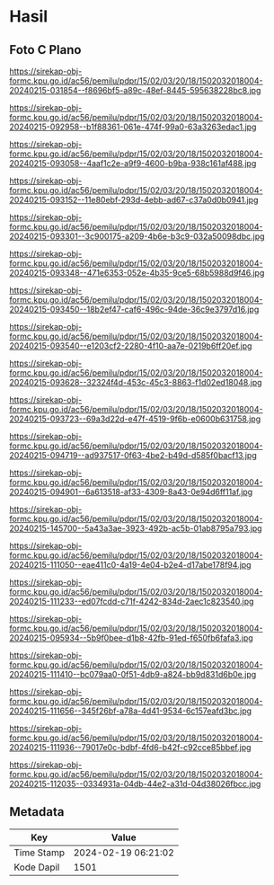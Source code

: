 # Hasil

## Foto C Plano

https://sirekap-obj-formc.kpu.go.id/ac56/pemilu/pdpr/15/02/03/20/18/1502032018004-20240215-031854--f8696bf5-a89c-48ef-8445-595638228bc8.jpg

https://sirekap-obj-formc.kpu.go.id/ac56/pemilu/pdpr/15/02/03/20/18/1502032018004-20240215-092958--b1f88361-061e-474f-99a0-63a3263edac1.jpg

https://sirekap-obj-formc.kpu.go.id/ac56/pemilu/pdpr/15/02/03/20/18/1502032018004-20240215-093058--4aaf1c2e-a9f9-4600-b9ba-938c161af488.jpg

https://sirekap-obj-formc.kpu.go.id/ac56/pemilu/pdpr/15/02/03/20/18/1502032018004-20240215-093152--11e80ebf-293d-4ebb-ad67-c37a0d0b0941.jpg

https://sirekap-obj-formc.kpu.go.id/ac56/pemilu/pdpr/15/02/03/20/18/1502032018004-20240215-093301--3c900175-a209-4b6e-b3c9-032a50098dbc.jpg

https://sirekap-obj-formc.kpu.go.id/ac56/pemilu/pdpr/15/02/03/20/18/1502032018004-20240215-093348--471e6353-052e-4b35-9ce5-68b5988d9f46.jpg

https://sirekap-obj-formc.kpu.go.id/ac56/pemilu/pdpr/15/02/03/20/18/1502032018004-20240215-093450--18b2ef47-caf6-496c-94de-36c9e3797d16.jpg

https://sirekap-obj-formc.kpu.go.id/ac56/pemilu/pdpr/15/02/03/20/18/1502032018004-20240215-093540--e1203cf2-2280-4f10-aa7e-0219b6ff20ef.jpg

https://sirekap-obj-formc.kpu.go.id/ac56/pemilu/pdpr/15/02/03/20/18/1502032018004-20240215-093628--32324f4d-453c-45c3-8863-f1d02ed18048.jpg

https://sirekap-obj-formc.kpu.go.id/ac56/pemilu/pdpr/15/02/03/20/18/1502032018004-20240215-093723--69a3d22d-e47f-4519-9f6b-e0600b631758.jpg

https://sirekap-obj-formc.kpu.go.id/ac56/pemilu/pdpr/15/02/03/20/18/1502032018004-20240215-094719--ad937517-0f63-4be2-b49d-d585f0bacf13.jpg

https://sirekap-obj-formc.kpu.go.id/ac56/pemilu/pdpr/15/02/03/20/18/1502032018004-20240215-094901--6a613518-af33-4309-8a43-0e94d6ff11af.jpg

https://sirekap-obj-formc.kpu.go.id/ac56/pemilu/pdpr/15/02/03/20/18/1502032018004-20240215-145700--5a43a3ae-3923-492b-ac5b-01ab8795a793.jpg

https://sirekap-obj-formc.kpu.go.id/ac56/pemilu/pdpr/15/02/03/20/18/1502032018004-20240215-111050--eae411c0-4a19-4e04-b2e4-d17abe178f94.jpg

https://sirekap-obj-formc.kpu.go.id/ac56/pemilu/pdpr/15/02/03/20/18/1502032018004-20240215-111233--ed07fcdd-c71f-4242-834d-2aec1c823540.jpg

https://sirekap-obj-formc.kpu.go.id/ac56/pemilu/pdpr/15/02/03/20/18/1502032018004-20240215-095934--5b9f0bee-d1b8-42fb-91ed-f650fb6fafa3.jpg

https://sirekap-obj-formc.kpu.go.id/ac56/pemilu/pdpr/15/02/03/20/18/1502032018004-20240215-111410--bc079aa0-0f51-4db9-a824-bb9d831d6b0e.jpg

https://sirekap-obj-formc.kpu.go.id/ac56/pemilu/pdpr/15/02/03/20/18/1502032018004-20240215-111656--345f26bf-a78a-4d41-9534-6c157eafd3bc.jpg

https://sirekap-obj-formc.kpu.go.id/ac56/pemilu/pdpr/15/02/03/20/18/1502032018004-20240215-111936--79017e0c-bdbf-4fd6-b42f-c92cce85bbef.jpg

https://sirekap-obj-formc.kpu.go.id/ac56/pemilu/pdpr/15/02/03/20/18/1502032018004-20240215-112035--0334931a-04db-44e2-a31d-04d38026fbcc.jpg


## Metadata

| Key        | Value               |
| ---------- | ------------------- |
| Time Stamp | 2024-02-19 06:21:02 |
| Kode Dapil | 1501                |



